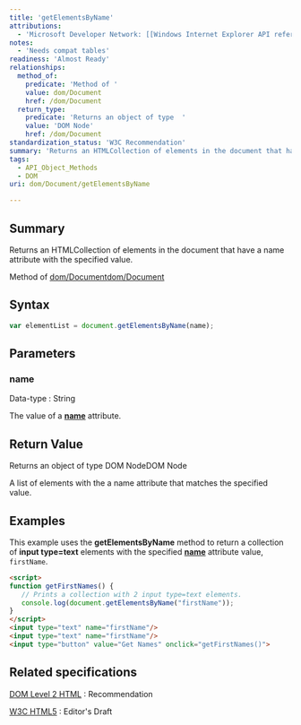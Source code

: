 ```yaml
---
title: 'getElementsByName'
attributions:
  - 'Microsoft Developer Network: [[Windows Internet Explorer API reference](http://msdn.microsoft.com/en-us/library/ie/hh828809%28v=vs.85%29.aspx) Article]'
notes:
  - 'Needs compat tables'
readiness: 'Almost Ready'
relationships:
  method_of:
    predicate: 'Method of '
    value: dom/Document
    href: /dom/Document
  return_type:
    predicate: 'Returns an object of type  '
    value: 'DOM Node'
    href: /dom/Document
standardization_status: 'W3C Recommendation'
summary: 'Returns an HTMLCollection of elements in the document that have a name attribute with the specified value.'
tags:
  - API_Object_Methods
  - DOM
uri: dom/Document/getElementsByName

---
```

## Summary

Returns an HTMLCollection of elements in the document that have a name attribute with the specified value.

Method of [dom/Document](/dom/Document)[dom/Document](/dom/Document)

## Syntax

``` js
var elementList = document.getElementsByName(name);
```

## Parameters

### name

 Data-type
:   String

 The value of a [**name**](/html/attributes/name) attribute.

## Return Value

Returns an object of type DOM NodeDOM Node

A list of elements with the a name attribute that matches the specified value.

## Examples

This example uses the **getElementsByName** method to return a collection of **input type=text** elements with the specified [**name**](/html/attributes/name) attribute value, `firstName`.

``` html
<script>
function getFirstNames() {
   // Prints a collection with 2 input type=text elements.
   console.log(document.getElementsByName("firstName"));
}
</script>
<input type="text" name="firstName"/>
<input type="text" name="firstName"/>
<input type="button" value="Get Names" onclick="getFirstNames()">
```

## Related specifications

[DOM Level 2 HTML](http://www.w3.org/TR/DOM-Level-2-HTML/html.html#ID-71555259)
:   Recommendation

[W3C HTML5](http://www.w3.org/html/wg/drafts/html/master/single-page.html)
:   Editor's Draft

